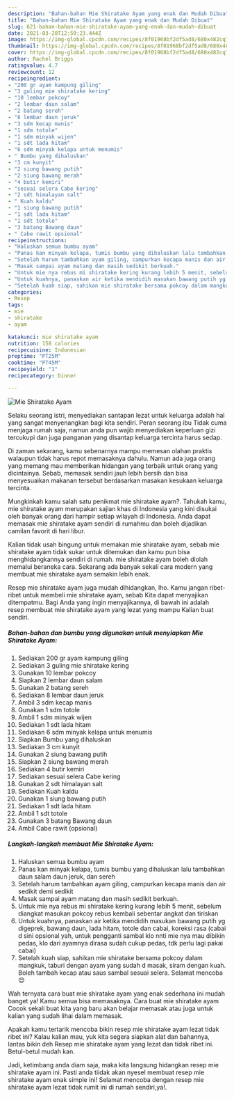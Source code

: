 ```yaml
---
description: "Bahan-bahan Mie Shiratake Ayam yang enak dan Mudah Dibuat"
title: "Bahan-bahan Mie Shiratake Ayam yang enak dan Mudah Dibuat"
slug: 621-bahan-bahan-mie-shiratake-ayam-yang-enak-dan-mudah-dibuat
date: 2021-03-20T12:59:23.444Z
image: https://img-global.cpcdn.com/recipes/8f01968bf2df5ad8/680x482cq70/mie-shiratake-ayam-foto-resep-utama.jpg
thumbnail: https://img-global.cpcdn.com/recipes/8f01968bf2df5ad8/680x482cq70/mie-shiratake-ayam-foto-resep-utama.jpg
cover: https://img-global.cpcdn.com/recipes/8f01968bf2df5ad8/680x482cq70/mie-shiratake-ayam-foto-resep-utama.jpg
author: Rachel Briggs
ratingvalue: 4.7
reviewcount: 12
recipeingredient:
- "200 gr ayam kampung giling"
- "3 guling mie shiratake kering"
- "10 lembar pokcoy"
- "2 lembar daun salam"
- "2 batang sereh"
- "8 lembar daun jeruk"
- "3 sdm kecap manis"
- "1 sdm totole"
- "1 sdm minyak wijen"
- "1 sdt lada hitam"
- "6 sdm minyak kelapa untuk menumis"
- " Bumbu yang dihaluskan"
- "3 cm kunyit"
- "2 siung bawang putih"
- "2 siung bawang merah"
- "4 butir kemiri"
- "sesuai selera Cabe kering"
- "2 sdt himalayan salt"
- " Kuah kaldu"
- "1 siung bawang putih"
- "1 sdt lada hitam"
- "1 sdt totole"
- "3 batang Bawang daun"
- " Cabe rawit opsional"
recipeinstructions:
- "Haluskan semua bumbu ayam"
- "Panas kan minyak kelapa, tumis bumbu yang dihaluskan lalu tambahkan daun salam daun jeruk, dan sereh"
- "Setelah harum tambahkan ayam giling, campurkan kecapa manis dan air sedikit demi sedikit"
- "Masak sampai ayam matang dan masih sedikit berkuah."
- "Untuk mie nya rebus mi shiratake kering kurang lebih 5 menit, sebelum diangkat masukan pokcoy rebus kembali sebentar angkat dan tiriskan"
- "Untuk kuahnya, panaskan air ketika mendidih masukan bawang putih yg digeprek, bawang daun, lada hitam, totole dan cabai, koreksi rasa (cabai d sini opsional yah, untuk pengganti sambal klo nnti mie nya mau dibikin pedas, klo dari ayamnya dirasa sudah cukup pedas, tdk perlu lagi pakai cabai)"
- "Setelah kuah siap, sahikan mie shiratake bersama pokcoy dalam mangkuk, taburi dengan ayam yang sudah d masak, siram dengan kuah. Boleh tambah kecap atau saus sambal sesuai selera. Selamat mencoba 😊"
categories:
- Resep
tags:
- mie
- shiratake
- ayam

katakunci: mie shiratake ayam 
nutrition: 158 calories
recipecuisine: Indonesian
preptime: "PT25M"
cooktime: "PT45M"
recipeyield: "1"
recipecategory: Dinner

---
```



![Mie Shiratake Ayam](https://img-global.cpcdn.com/recipes/8f01968bf2df5ad8/680x482cq70/mie-shiratake-ayam-foto-resep-utama.jpg)

Selaku seorang istri, menyediakan santapan lezat untuk keluarga adalah hal yang sangat menyenangkan bagi kita sendiri. Peran seorang ibu Tidak cuma menjaga rumah saja, namun anda pun wajib menyediakan keperluan gizi tercukupi dan juga panganan yang disantap keluarga tercinta harus sedap.

Di zaman  sekarang, kamu sebenarnya mampu memesan olahan praktis walaupun tidak harus repot memasaknya dahulu. Namun ada juga orang yang memang mau memberikan hidangan yang terbaik untuk orang yang dicintainya. Sebab, memasak sendiri jauh lebih bersih dan bisa menyesuaikan makanan tersebut berdasarkan masakan kesukaan keluarga tercinta. 



Mungkinkah kamu salah satu penikmat mie shiratake ayam?. Tahukah kamu, mie shiratake ayam merupakan sajian khas di Indonesia yang kini disukai oleh banyak orang dari hampir setiap wilayah di Indonesia. Anda dapat memasak mie shiratake ayam sendiri di rumahmu dan boleh dijadikan camilan favorit di hari libur.

Kalian tidak usah bingung untuk memakan mie shiratake ayam, sebab mie shiratake ayam tidak sukar untuk ditemukan dan kamu pun bisa menghidangkannya sendiri di rumah. mie shiratake ayam boleh diolah memalui beraneka cara. Sekarang ada banyak sekali cara modern yang membuat mie shiratake ayam semakin lebih enak.

Resep mie shiratake ayam juga mudah dihidangkan, lho. Kamu jangan ribet-ribet untuk membeli mie shiratake ayam, sebab Kita dapat menyajikan ditempatmu. Bagi Anda yang ingin menyajikannya, di bawah ini adalah resep membuat mie shiratake ayam yang lezat yang mampu Kalian buat sendiri.

<!--inarticleads1-->

##### Bahan-bahan dan bumbu yang digunakan untuk menyiapkan Mie Shiratake Ayam:

1. Sediakan 200 gr ayam kampung giling
1. Sediakan 3 guling mie shiratake kering
1. Gunakan 10 lembar pokcoy
1. Siapkan 2 lembar daun salam
1. Gunakan 2 batang sereh
1. Sediakan 8 lembar daun jeruk
1. Ambil 3 sdm kecap manis
1. Gunakan 1 sdm totole
1. Ambil 1 sdm minyak wijen
1. Sediakan 1 sdt lada hitam
1. Sediakan 6 sdm minyak kelapa untuk menumis
1. Siapkan  Bumbu yang dihaluskan
1. Sediakan 3 cm kunyit
1. Gunakan 2 siung bawang putih
1. Siapkan 2 siung bawang merah
1. Sediakan 4 butir kemiri
1. Sediakan sesuai selera Cabe kering
1. Gunakan 2 sdt himalayan salt
1. Sediakan  Kuah kaldu
1. Gunakan 1 siung bawang putih
1. Sediakan 1 sdt lada hitam
1. Ambil 1 sdt totole
1. Gunakan 3 batang Bawang daun
1. Ambil  Cabe rawit (opsional)




<!--inarticleads2-->

##### Langkah-langkah membuat Mie Shiratake Ayam:

1. Haluskan semua bumbu ayam
1. Panas kan minyak kelapa, tumis bumbu yang dihaluskan lalu tambahkan daun salam daun jeruk, dan sereh
1. Setelah harum tambahkan ayam giling, campurkan kecapa manis dan air sedikit demi sedikit
1. Masak sampai ayam matang dan masih sedikit berkuah.
1. Untuk mie nya rebus mi shiratake kering kurang lebih 5 menit, sebelum diangkat masukan pokcoy rebus kembali sebentar angkat dan tiriskan
1. Untuk kuahnya, panaskan air ketika mendidih masukan bawang putih yg digeprek, bawang daun, lada hitam, totole dan cabai, koreksi rasa (cabai d sini opsional yah, untuk pengganti sambal klo nnti mie nya mau dibikin pedas, klo dari ayamnya dirasa sudah cukup pedas, tdk perlu lagi pakai cabai)
1. Setelah kuah siap, sahikan mie shiratake bersama pokcoy dalam mangkuk, taburi dengan ayam yang sudah d masak, siram dengan kuah. Boleh tambah kecap atau saus sambal sesuai selera. Selamat mencoba 😊




Wah ternyata cara buat mie shiratake ayam yang enak sederhana ini mudah banget ya! Kamu semua bisa memasaknya. Cara buat mie shiratake ayam Cocok sekali buat kita yang baru akan belajar memasak atau juga untuk kalian yang sudah lihai dalam memasak.

Apakah kamu tertarik mencoba bikin resep mie shiratake ayam lezat tidak ribet ini? Kalau kalian mau, yuk kita segera siapkan alat dan bahannya, lantas bikin deh Resep mie shiratake ayam yang lezat dan tidak ribet ini. Betul-betul mudah kan. 

Jadi, ketimbang anda diam saja, maka kita langsung hidangkan resep mie shiratake ayam ini. Pasti anda tiidak akan nyesel membuat resep mie shiratake ayam enak simple ini! Selamat mencoba dengan resep mie shiratake ayam lezat tidak rumit ini di rumah sendiri,ya!.

